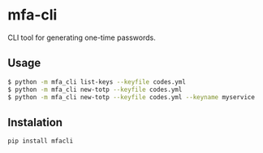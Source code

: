 # mfa-cli

CLI tool for generating one-time passwords.

## Usage

```bash
$ python -m mfa_cli list-keys --keyfile codes.yml
$ python -m mfa_cli new-totp --keyfile codes.yml
$ python -m mfa_cli new-totp --keyfile codes.yml --keyname myservice
```

## Instalation

```bash
pip install mfacli
```
